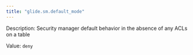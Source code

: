 ```yaml
---
title: "glide.sm.default_mode"
---
```


Description: Security manager default behavior in the absence of any ACLs on a table

Value: `deny`